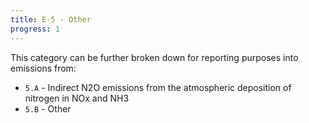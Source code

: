 ```yaml
---
title: E-5 - Other
progress: 1
---
```





This category can be further broken down for reporting purposes into emissions from:

- `5.A` - Indirect N2O emissions from the atmospheric deposition of nitrogen in NOx and NH3
- `5.B` - Other


